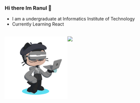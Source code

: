 ### Hi there Im Ranul 👋
<ul>
  <li>I am a undergraduate at Informatics Institute of Technology</li>
  <li>Currently Learning React</li>
</ul>
<br><img align="left" width="200" height="200" src="octocat.png">

<img src = "https://github-readme-stats.vercel.app/api?username=Ranul00&&show_icons=true&title_color=ffffff&icon_color=bb2acf&text_color=daf7dc&bg_color=151515">
